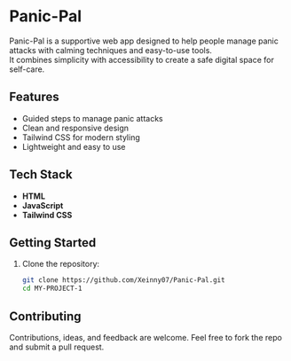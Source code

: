 # Panic-Pal

Panic-Pal is a supportive web app designed to help people manage panic attacks with calming techniques and easy-to-use tools.  
It combines simplicity with accessibility to create a safe digital space for self-care.

## Features
- Guided steps to manage panic attacks
- Clean and responsive design
- Tailwind CSS for modern styling
- Lightweight and easy to use

## Tech Stack
- **HTML**
- **JavaScript**
- **Tailwind CSS**

## Getting Started

1. Clone the repository:
   ```bash
   git clone https://github.com/Xeinny07/Panic-Pal.git
   cd MY-PROJECT-1


## Contributing
Contributions, ideas, and feedback are welcome. Feel free to fork the repo and submit a pull request.

